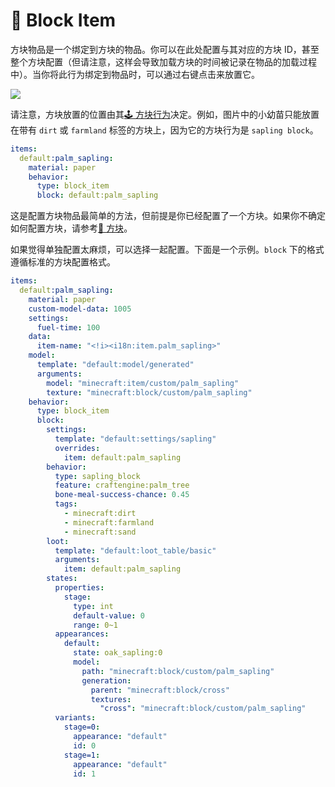 # 🧱 Block Item

方块物品是一个绑定到方块的物品。你可以在此处配置与其对应的方块 ID，甚至整个方块配置（但请注意，这样会导致加载方块的时间被记录在物品的加载过程中）。当你将此行为绑定到物品时，可以通过右键点击来放置它。

![](https://mo-mi.gitbook.io/~gitbook/image?url=https%3A%2F%2Fcontent.gitbook.com%2Fcontent%2FOgvQ1fEJPROp7131PPlK%2Fblobs%2F0g6l5DAJuu3yiN1h9X0I%2Fimage.png\&width=768\&dpr=4\&quality=100\&sign=b35f2adb\&sv=2)

请注意，方块放置的位置由其[🕹️ 方块行为](https://mo-mi.gitbook.io/xiaomomi-plugins/craftengine/plugin-wiki/craftengine/add-new-contents/blocks/block-behaviors)决定。例如，图片中的小幼苗只能放置在带有 `dirt` 或 `farmland` 标签的方块上，因为它的方块行为是 `sapling block`。

```yaml
items:
  default:palm_sapling:
    material: paper
    behavior:
      type: block_item
      block: default:palm_sapling
```

这是配置方块物品最简单的方法，但前提是你已经配置了一个方块。如果你不确定如何配置方块，请参考[🧱 方块](https://mo-mi.gitbook.io/xiaomomi-plugins/craftengine/plugin-wiki/craftengine/add-new-contents/blocks)。

如果觉得单独配置太麻烦，可以选择一起配置。下面是一个示例。`block` 下的格式遵循标准的方块配置格式。

```yaml
items:
  default:palm_sapling:
    material: paper
    custom-model-data: 1005
    settings:
      fuel-time: 100
    data:
      item-name: "<!i><i18n:item.palm_sapling>"
    model:
      template: "default:model/generated"
      arguments:
        model: "minecraft:item/custom/palm_sapling"
        texture: "minecraft:block/custom/palm_sapling"
    behavior:
      type: block_item
      block:
        settings:
          template: "default:settings/sapling"
          overrides:
            item: default:palm_sapling
        behavior:
          type: sapling_block
          feature: craftengine:palm_tree
          bone-meal-success-chance: 0.45
          tags:
            - minecraft:dirt
            - minecraft:farmland
            - minecraft:sand
        loot:
          template: "default:loot_table/basic"
          arguments:
            item: default:palm_sapling
        states:
          properties:
            stage:
              type: int
              default-value: 0
              range: 0~1
          appearances:
            default:
              state: oak_sapling:0
              model:
                path: "minecraft:block/custom/palm_sapling"
                generation:
                  parent: "minecraft:block/cross"
                  textures:
                    "cross": "minecraft:block/custom/palm_sapling"
          variants:
            stage=0:
              appearance: "default"
              id: 0
            stage=1:
              appearance: "default"
              id: 1
```
